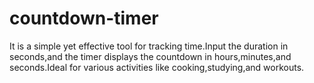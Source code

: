 # countdown-timer
It is a simple yet effective tool for tracking time.Input the duration in seconds,and the timer displays the countdown in hours,minutes,and seconds.Ideal for various activities like cooking,studying,and workouts.
